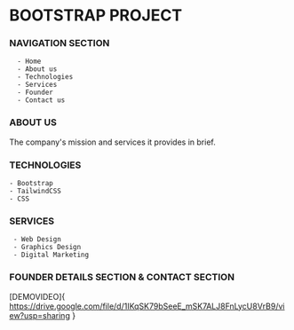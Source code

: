 # BOOTSTRAP PROJECT

### NAVIGATION SECTION

      - Home
      - About us
      - Technologies
      - Services
      - Founder
      - Contact us
      
### ABOUT US

The company's mission and services it provides in brief.


### TECHNOLOGIES
    
    - Bootstrap
    - TailwindCSS
    - CSS
    
 ### SERVICES
 
     - Web Design
     - Graphics Design
     - Digital Marketing
     
### FOUNDER DETAILS SECTION & CONTACT SECTION
     
     
 [DEMOVIDEO]{ https://drive.google.com/file/d/1IKqSK79bSeeE_mSK7ALJ8FnLycU8VrB9/view?usp=sharing }
